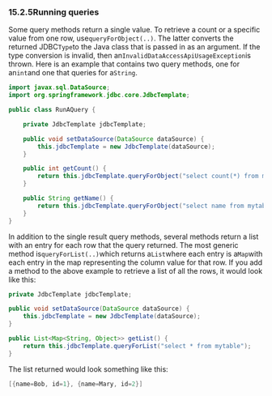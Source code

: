 ### 15.2.5Running queries

Some query methods return a single value. To retrieve a count or a specific value from one row, use`queryForObject(..)`. The latter converts the returned JDBC`Type`to the Java class that is passed in as an argument. If the type conversion is invalid, then an`InvalidDataAccessApiUsageException`is thrown. Here is an example that contains two query methods, one for an`int`and one that queries for a`String`.

```java
import javax.sql.DataSource;
import org.springframework.jdbc.core.JdbcTemplate;

public class RunAQuery {

	private JdbcTemplate jdbcTemplate;

	public void setDataSource(DataSource dataSource) {
		this.jdbcTemplate = new JdbcTemplate(dataSource);
	}

	public int getCount() {
		return this.jdbcTemplate.queryForObject("select count(*) from mytable", Integer.class);
	}

	public String getName() {
		return this.jdbcTemplate.queryForObject("select name from mytable", String.class);
	}
}
```

In addition to the single result query methods, several methods return a list with an entry for each row that the query returned. The most generic method is`queryForList(..)`which returns a`List`where each entry is a`Map`with each entry in the map representing the column value for that row. If you add a method to the above example to retrieve a list of all the rows, it would look like this:

```java
private JdbcTemplate jdbcTemplate;

public void setDataSource(DataSource dataSource) {
	this.jdbcTemplate = new JdbcTemplate(dataSource);
}

public List<Map<String, Object>> getList() {
	return this.jdbcTemplate.queryForList("select * from mytable");
}
```

The list returned would look something like this:

```java
[{name=Bob, id=1}, {name=Mary, id=2}]
```



